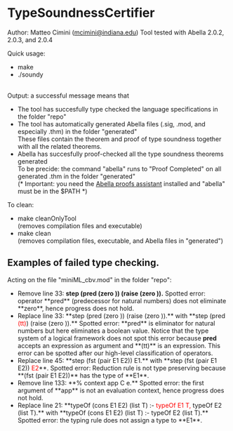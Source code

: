 # TypeSoundnessCertifier

Author: Matteo Cimini (mcimini@indiana.edu)
Tool tested with Abella 2.0.2, 2.0.3, and 2.0.4

Quick usage: <br />
<ul>
<li> make 
<li> ./soundy 
</ul>
 <br />
Output: a successful message means that <br />
<ul>
<li> The tool has succesfully type checked the language specifications in the folder "repo" 
<li> The tool has automatically generated Abella files (.sig, .mod, and especially .thm) in the folder "generated" <br /> 
     These files contain the theorem and proof of type soundness together with all the related theorems. 
<li> Abella has succesfully proof-checked all the type soundness theorems generated <br /> 
     To be precide: the command "abella" runs to "Proof Completed" on all generated .thm in the folder "generated" <br />
     (* Important: you need the <a href="http://abella-prover.org">Abella proofs assistant</a> installed and "abella" must be in the $PATH *)  
<br />
</ul>

To clean: <br />
<ul>
<li> make cleanOnlyTool 
	<br /> (removes compilation files and executable) 
<li> make clean 
	<br />  (removes compilation files, executable, and Abella files in "generated") 
</ul>


## Examples of failed type checking.

Acting on the file "miniML_cbv.mod" in the folder "repo":
<ul>		
<li> Remove line 33: <b>step (pred (zero )) (raise (zero )).</b>
	 Spotted error: operator **pred** (predecessor for natural numbers) does not eliminate **zero**, hence progress does not hold.
<li> Replace line 33: **step (pred (zero )) (raise (zero )).**  with **step (pred <span style="color:red;">(tt)</span>) (raise (zero )).**	 
	 Spotted error: **pred** is eliminator for natural numbers but here eliminates a boolean value. 
	 Notice that the type system of a logical framework does not spot this error because <strong>pred</strong> accepts an expression as argument and **(tt)** is an expression. 
	 This error can be spotted after our high-level classification of operators. 
<li> Replace line 45: **step (fst (pair E1 E2)) E1.**  with  **step (fst (pair E1 E2)) <span style="color:red;"> E2</span>**. 
	 Spotted error: Reduction rule is not type preserving because **(fst (pair E1 E2))** has the type of **E1**.
<li> Remove line 133: **% context app C e.**
	 Spotted error: the first argument of **app** is not an evaluation context, hence progress does not hold.
<li> Replace line 21: **typeOf (cons E1 E2) (list T) :- <span style="color:red;">typeOf E1 T,</span> typeOf E2 (list T).** with **typeOf (cons E1 E2) (list T) :- typeOf E2 (list T).**
	 Spotted error: the typing rule does not assign a type to **E1**.
</ul>
